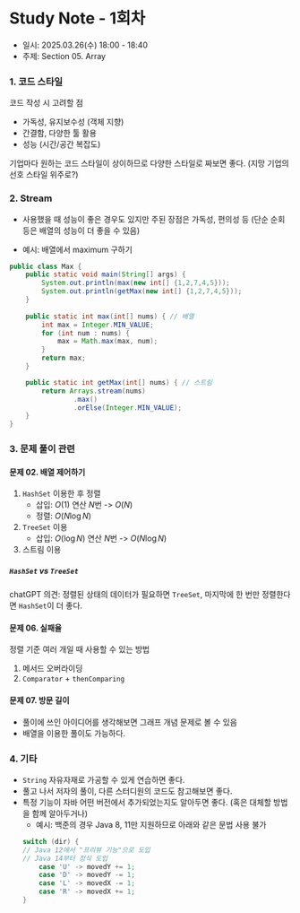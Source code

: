 # Study Note - 1회차
* 일시: 2025.03.26(수) 18:00 - 18:40
* 주제: Section 05. Array

### 1. 코드 스타일
코드 작성 시 고려할 점
* 가독성, 유지보수성 (객체 지향)
* 간결함, 다양한 툴 활용
* 성능 (시간/공간 복잡도)

기업마다 원하는 코드 스타일이 상이하므로 다양한 스타일로 짜보면 좋다. (지망 기업의 선호 스타일 위주로?)

### 2. Stream
* 사용했을 때 성능이 좋은 경우도 있지만 주된 장점은 가독성, 편의성 등 (단순 순회 등은 배열의 성능이 더 좋을 수 있음)

* 예시: 배열에서 maximum 구하기
```java
public class Max {
    public static void main(String[] args) {
        System.out.println(max(new int[] {1,2,7,4,5}));
        System.out.println(getMax(new int[] {1,2,7,4,5}));
    }
    
    public static int max(int[] nums) { // 배열
        int max = Integer.MIN_VALUE;
        for (int num : nums) {
            max = Math.max(max, num);
        }
        return max;
    }

    public static int getMax(int[] nums) { // 스트림
        return Arrays.stream(nums)
                .max()
                .orElse(Integer.MIN_VALUE);
    }
}
```

### 3. 문제 풀이 관련
#### 문제 02. 배열 제어하기
1. `HashSet` 이용한 후 정렬
    * 삽입: $O(1)$ 연산 $N$번 -> $O(N)$
    * 정렬: $O(N\log N)$
2. `TreeSet` 이용
    * 삽입: $O(\log N)$ 연산 $N$번 -> $O(N\log N)$
3. 스트림 이용
  
##### `HashSet` vs `TreeSet`
chatGPT 의견: 정렬된 상태의 데이터가 필요하면 `TreeSet`, 마지막에 한 번만 정렬한다면 `HashSet`이 더 좋다.

#### 문제 06. 실패율
정렬 기준 여러 개일 때 사용할 수 있는 방법 
1. 메서드 오버라이딩
2. `Comparator` + `thenComparing`

#### 문제 07. 방문 길이
* 풀이에 쓰인 아이디어를 생각해보면 그래프 개념 문제로 볼 수 있음
* 배열을 이용한 풀이도 가능하다.

### 4. 기타
* `String` 자유자재로 가공할 수 있게 연습하면 좋다.
* 풀고 나서 저자의 풀이, 다른 스터디원의 코드도 참고해보면 좋다.
* 특정 기능이 자바 어떤 버전에서 추가되었는지도 알아두면 좋다. (혹은 대체할 방법을 함께 알아두거나)
    * 예시: 백준의 경우 Java 8, 11만 지원하므로 아래와 같은 문법 사용 불가
    ```java
    switch (dir) {
    // Java 12에서 "프리뷰 기능"으로 도입
    // Java 14부터 정식 도입
        case 'U' -> movedY += 1;
        case 'D' -> movedY -= 1;
        case 'L' -> movedX -= 1;
        case 'R' -> movedX += 1;
    }
    ```